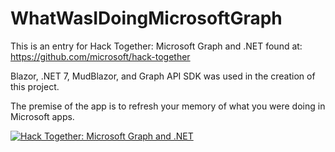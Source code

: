 # WhatWasIDoingMicrosoftGraph

This is an entry for Hack Together: Microsoft Graph and .NET found at: https://github.com/microsoft/hack-together

Blazor, .NET 7, MudBlazor, and Graph API SDK was used in the creation of this project.

The premise of the app is to refresh your memory of what you were doing in Microsoft apps.

[![Hack Together: Microsoft Graph and .NET](https://img.shields.io/badge/Microsoft%20-Hack--Together-orange?style=for-the-badge&logo=microsoft)](https://github.com/microsoft/hack-together)
